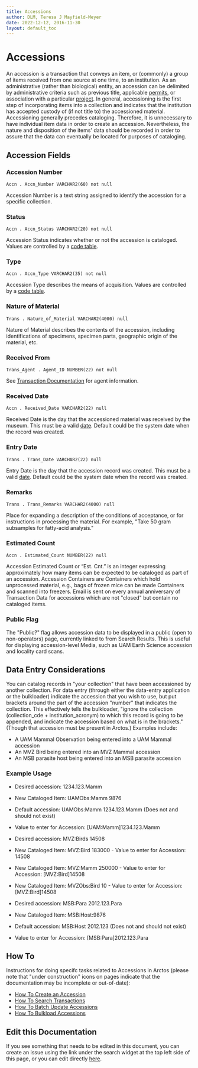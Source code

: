 ```yaml
---
title: Accessions
author: DLM, Teresa J Mayfield-Meyer
date: 2022-12-12, 2016-11-30
layout: default_toc
---
```


# Accessions

An accession is a transaction that conveys an item, or (commonly) a group of items received from one source at one time, to an institution. As an administrative (rather than biological) entity, an accession can be delimited by administrative criteria such as previous title, applicable [permits](/documentation/permits.html), or association with a particular [project](/documentation/projects.html). In general, accessioning is the first step of incorporating items into a collection and indicates that the institution has accepted custody of (if not title to) the accessioned material. Accessioning generally precedes cataloging. Therefore, it is unnecessary to have individual item data in order to create an accession. Nevertheless, the nature and disposition of the items' data should be recorded in order to assure that the data can eventually be located for purposes of cataloging.

## Accession Fields

### Accession Number

`Accn . Accn_Number VARCHAR2(60) not null`

Accession Number is a text string assigned to identify the accession for a specific collection.

### Status

`Accn . Accn_Status VARCHAR2(20) not null`

Accession Status indicates whether or not the accession is cataloged. Values are controlled by a <a href="https://arctos.database.museum/info/ctDocumentation.cfm?table=ctaccn_status" class="external">code table</a>. 

### Type

`Accn . Accn_Type VARCHAR2(35) not null`

Accession Type describes the means of acquisition. Values are controlled by a <a href="https://arctos.database.museum/info/ctDocumentation.cfm?table=ctaccn_type" class="external">code table</a>.

### Nature of Material

`Trans . Nature_of_Material VARCHAR2(4000) null`

Nature of Material describes the contents of the accession, including identifications of specimens, specimen parts, geographic origin of the material, etc.

### Received From

`Trans_Agent . Agent_ID NUMBER(22) not null`

See [Transaction Documentation](/documentation/transactions.html#transaction-agents) for agent information.

### Received Date  

`Accn . Received_Date VARCHAR2(22) null`

Received Date is the day that the accessioned material was received by the museum.  This must be a valid [date](/documentation/dates).  Default could be the system date when the record was created.

### Entry Date

`Trans . Trans_Date VARCHAR2(22) null`

Entry Date is the day that the accession record was created. This must be a valid [date](/documentation/dates). Default could be the system date when the record was created.

### Remarks

`Trans . Trans_Remarks VARCHAR2(4000) null`

Place for expanding a description of the conditions of acceptance, or for instructions in processing the material.  For example, "Take 50 gram subsamples for fatty-acid analysis."

### Estimated Count

`Accn . Estimated_Count NUMBER(22) null`

Accession Estimated Count or “Est. Cnt.” is an integer expressing approximately how many items can be expected to be cataloged as part of an accession. Accession Containers are Containers which hold unprocessed material, e.g., bags of frozen mice can be made Containers and scanned into freezers. Email is sent on every annual anniversary of Transaction Data for accessions which are not "closed" but contain no cataloged items.

### Public Flag

The "Public?" flag allows accession data to be displayed in a public (open to non-operators) page, currently linked to from Search Results. This is useful for displaying accession-level Media, such as UAM Earth Science accession and locality card scans.

## Data Entry Considerations

You can catalog records in "your collection" that have been accessioned by another collection.  For data entry (through either the data-entry application or the bulkloader) indicate the accession that you wish to use, but put brackets around the part of the accession "number" that indicates the collection.  This effectively tells the bulkloader, "ignore the collection (collection_cde + institution_acronym) to which this record is going to be appended, and indicate the accession based on what is in the brackets." (Though that accession must be present in Arctos.)   Examples include:

*   A UAM Mammal Observation being entered into a UAM Mammal accession
*   An MVZ Bird being entered into an MVZ Mammal accession
*   An MSB parasite host being entered into an MSB parasite accession

### Example Usage

*   Desired accession: 1234.123.Mamm
*   New Cataloged Item: UAMObs:Mamm 9876
*   Default accession: UAMObs:Mamm 1234.123.Mamm (Does not and should not exist)
*   Value to enter for Accession: [UAM:Mamm]1234.123.Mamm

*   Desired accession: MVZ:Birds 14508
*   New Cataloged Item: MVZ:Bird 183000 - Value to enter for Accession: 14508
*   New Cataloged Item: MVZ:Mamm 250000 - Value to enter for Accession: [MVZ:Bird]14508
*   New Cataloged Item: MVZObs:Bird 10 - Value to enter for Accession: [MVZ:Bird]14508

*   Desired accession: MSB:Para 2012.123.Para
*   New Cataloged Item: MSB:Host:9876
*   Default accession: MSB:Host 2012.123 (Does not and should not exist)
*   Value to enter for Accession: [MSB:Para]2012.123.Para

## How To

Instructions for doing specifc tasks related to Accessions in Arctos (please note that "under construction" icons on pages indicate that the documentation may be incomplete or out-of-date):

 - [How To Create an Accession](https://handbook.arctosdb.org/how_to/How-to-Create-an-Accession.html)
 - [How To Search Transactions](https://handbook.arctosdb.org/how_to/how-to-search-transactions.html)
 - [How To Batch Update Accessions](https://handbook.arctosdb.org/how_to/How-to-Batch-Update-Accessions.html)
 - [How To Bulkload Accessions](https://handbook.arctosdb.org/how_to/How_To_Bulkload_Accessions.html)
   
## Edit this Documentation

If you see something that needs to be edited in this document, you can create an issue using the link under the search widget at the top left side of this page, or you can edit directly <a href="https://github.com/ArctosDB/documentation-wiki/edit/gh-pages/_documentation/accession.markdown" target="_blank">here</a>.
